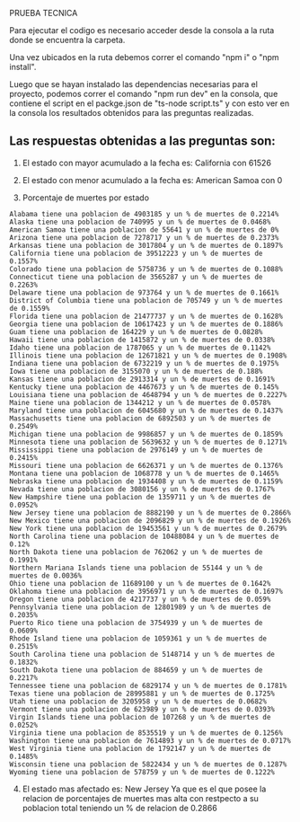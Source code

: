 PRUEBA TECNICA

Para ejecutar el codigo es necesario acceder desde la consola a la ruta donde se encuentra la carpeta.

Una vez ubicados en la ruta debemos correr el comando "npm i" o "npm install".

Luego que se hayan instalado las dependencias necesarias para el proyecto, podemos correr el comando "npm run dev" en la consola, que contiene el script en el packge.json de "ts-node script.ts" y con esto ver en la consola los resultados obtenidos para las preguntas realizadas.

## Las respuestas obtenidas a las preguntas son: 

1) El estado con mayor acumulado a la fecha es:  California con 61526

2) El estado con menor acumulado a la fecha es:  American Samoa con 0

3) Porcentaje de muertes por estado

```
Alabama tiene una poblacion de 4903185 y un % de muertes de 0.2214%
Alaska tiene una poblacion de 740995 y un % de muertes de 0.0468%
American Samoa tiene una poblacion de 55641 y un % de muertes de 0%
Arizona tiene una poblacion de 7278717 y un % de muertes de 0.2373%
Arkansas tiene una poblacion de 3017804 y un % de muertes de 0.1897%
California tiene una poblacion de 39512223 y un % de muertes de 0.1557%
Colorado tiene una poblacion de 5758736 y un % de muertes de 0.1088%
Connecticut tiene una poblacion de 3565287 y un % de muertes de 0.2263%
Delaware tiene una poblacion de 973764 y un % de muertes de 0.1661%
District of Columbia tiene una poblacion de 705749 y un % de muertes de 0.1559%
Florida tiene una poblacion de 21477737 y un % de muertes de 0.1628%
Georgia tiene una poblacion de 10617423 y un % de muertes de 0.1886%
Guam tiene una poblacion de 164229 y un % de muertes de 0.0828%
Hawaii tiene una poblacion de 1415872 y un % de muertes de 0.0338%
Idaho tiene una poblacion de 1787065 y un % de muertes de 0.1142%
Illinois tiene una poblacion de 12671821 y un % de muertes de 0.1908%
Indiana tiene una poblacion de 6732219 y un % de muertes de 0.1975%
Iowa tiene una poblacion de 3155070 y un % de muertes de 0.188%
Kansas tiene una poblacion de 2913314 y un % de muertes de 0.1691%
Kentucky tiene una poblacion de 4467673 y un % de muertes de 0.145%
Louisiana tiene una poblacion de 4648794 y un % de muertes de 0.2227%
Maine tiene una poblacion de 1344212 y un % de muertes de 0.0578%
Maryland tiene una poblacion de 6045680 y un % de muertes de 0.1437%
Massachusetts tiene una poblacion de 6892503 y un % de muertes de 0.2549%
Michigan tiene una poblacion de 9986857 y un % de muertes de 0.1859%
Minnesota tiene una poblacion de 5639632 y un % de muertes de 0.1271%
Mississippi tiene una poblacion de 2976149 y un % de muertes de 0.2415%
Missouri tiene una poblacion de 6626371 y un % de muertes de 0.1376%
Montana tiene una poblacion de 1068778 y un % de muertes de 0.1465%
Nebraska tiene una poblacion de 1934408 y un % de muertes de 0.1159%
Nevada tiene una poblacion de 3080156 y un % de muertes de 0.1767%
New Hampshire tiene una poblacion de 1359711 y un % de muertes de 0.0952%
New Jersey tiene una poblacion de 8882190 y un % de muertes de 0.2866%
New Mexico tiene una poblacion de 2096829 y un % de muertes de 0.1926%
New York tiene una poblacion de 19453561 y un % de muertes de 0.2679%
North Carolina tiene una poblacion de 10488084 y un % de muertes de 0.12%
North Dakota tiene una poblacion de 762062 y un % de muertes de 0.1991%
Northern Mariana Islands tiene una poblacion de 55144 y un % de muertes de 0.0036%
Ohio tiene una poblacion de 11689100 y un % de muertes de 0.1642%
Oklahoma tiene una poblacion de 3956971 y un % de muertes de 0.1697%
Oregon tiene una poblacion de 4217737 y un % de muertes de 0.059%
Pennsylvania tiene una poblacion de 12801989 y un % de muertes de 0.2035%
Puerto Rico tiene una poblacion de 3754939 y un % de muertes de 0.0609%
Rhode Island tiene una poblacion de 1059361 y un % de muertes de 0.2515%
South Carolina tiene una poblacion de 5148714 y un % de muertes de 0.1832%
South Dakota tiene una poblacion de 884659 y un % de muertes de 0.2217%
Tennessee tiene una poblacion de 6829174 y un % de muertes de 0.1781%
Texas tiene una poblacion de 28995881 y un % de muertes de 0.1725%
Utah tiene una poblacion de 3205958 y un % de muertes de 0.0682%
Vermont tiene una poblacion de 623989 y un % de muertes de 0.0393%
Virgin Islands tiene una poblacion de 107268 y un % de muertes de 0.0252%
Virginia tiene una poblacion de 8535519 y un % de muertes de 0.1256%
Washington tiene una poblacion de 7614893 y un % de muertes de 0.0717%
West Virginia tiene una poblacion de 1792147 y un % de muertes de 0.1485%
Wisconsin tiene una poblacion de 5822434 y un % de muertes de 0.1287%
Wyoming tiene una poblacion de 578759 y un % de muertes de 0.1222%
```

4) El estado mas afectado es: New Jersey Ya que es el que posee la relacion de porcentajes de muertes
 mas alta con restpecto a su poblacion total teniendo un % de relacion de 0.2866
